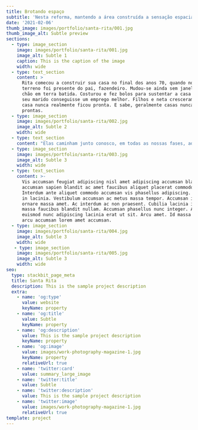 ```yaml
---
title: Brotando espaço
subtitle: 'Nesta reforma, mantendo a área construída a sensação espacial quadruplicou!'
date: '2021-02-06'
thumb_image: images/portfolio/santa-rita/001.jpg
thumb_image_alt: Subtle preview
sections:
  - type: image_section
    image: images/portfolio/santa-rita/001.jpg
    image_alt: Subtle 1
    caption: This is the caption of the image
    width: wide
  - type: text_section
    content: >
      Rita comecou a construir sua casa no final dos anos 70, quando noivou. O
      terreno foi presente do pai, fazendeiro. Mudou-se ainda sem janelas, com o
      chão em terra batida. Costurou e fez bolos para sustentar a casa até que
      seu marido conseguisse um emprego melhor. Filhos e neta cresceram ali, e a
      casa nunca realmente ficou pronta. E sabe, geralmente casas nunca ficam
      prontas. 
  - type: image_section
    image: images/portfolio/santa-rita/002.jpg
    image_alt: Subtle 2
    width: wide
  - type: text_section
    content: "Elas caminham junto conosco, em todas as nossas fases, adaptando-se a brinquedos e retalhos no chão a porcelanatos polidos e reluzentes com cantos tristes e vazios.\_Depois de tantas etapas, cores e histórias vividas, salas de jantar demolidas para acomodar mais filhos, essa casa chegou a forma que lhes apresento. Transformou-se. A garagem apertadinha finalmente cresceu. O andar de cima finalmente entrou na casa. A piscina, que um dia já existiu e um dia já foi embora, voltou.\n"
  - type: image_section
    image: images/portfolio/santa-rita/003.jpg
    image_alt: Subtle 3
    width: wide
  - type: text_section
    content: >-
      Vis accumsan feugiat adipiscing nisl amet adipiscing accumsan blandit
      accumsan sapien blandit ac amet faucibus aliquet placerat commodo.
      Interdum ante aliquet commodo accumsan vis phasellus adipiscing. Ornare a
      in lacinia. Vestibulum accumsan ac metus massa tempor. Accumsan in lacinia
      ornare massa amet. Ac interdum ac non praesent. Cubilia lacinia interdum
      massa faucibus blandit nullam. Accumsan phasellus nunc integer. Accumsan
      euismod nunc adipiscing lacinia erat ut sit. Arcu amet. Id massa aliquet
      arcu accumsan lorem amet accumsan.
  - type: image_section
    image: images/portfolio/santa-rita/004.jpg
    image_alt: Subtle 3
    width: wide
   - type: image_section
    image: images/portfolio/santa-rita/005.jpg
    image_alt: Subtle 3
    width: wide
seo:
  type: stackbit_page_meta
  title: Santa Rita
  description: This is the sample project description
  extra:
    - name: 'og:type'
      value: website
      keyName: property
    - name: 'og:title'
      value: Subtle
      keyName: property
    - name: 'og:description'
      value: This is the sample project description
      keyName: property
    - name: 'og:image'
      value: images/work-photography-magazine-1.jpg
      keyName: property
      relativeUrl: true
    - name: 'twitter:card'
      value: summary_large_image
    - name: 'twitter:title'
      value: Subtle
    - name: 'twitter:description'
      value: This is the sample project description
    - name: 'twitter:image'
      value: images/work-photography-magazine-1.jpg
      relativeUrl: true
template: project
---
```

